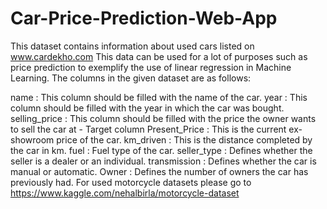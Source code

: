 # Car-Price-Prediction-Web-App

This dataset contains information about used cars listed on www.cardekho.com
This data can be used for a lot of purposes such as price prediction to exemplify the use of linear regression in Machine Learning.
The columns in the given dataset are as follows:

name : This column should be filled with the name of the car.
year : This column should be filled with the year in which the car was bought.
selling_price : This column should be filled with the price the owner wants to sell the car at - Target column
Present_Price : This is the current ex-showroom price of the car.
km_driven : This is the distance completed by the car in km.
fuel : Fuel type of the car.
seller_type : Defines whether the seller is a dealer or an individual.
transmission : Defines whether the car is manual or automatic.
Owner : Defines the number of owners the car has previously had.
For used motorcycle datasets please go to https://www.kaggle.com/nehalbirla/motorcycle-dataset
